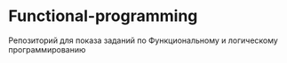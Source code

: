 # Functional-programming
Репозиторий для показа заданий по Функциональному и логическому программированию
